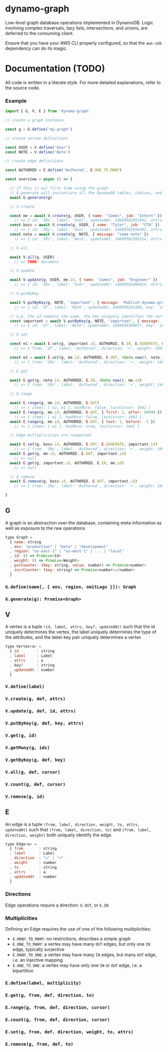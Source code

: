 # dynamo-graph

Low-level graph database operations implemented in DynamoDB. Logic involving complex traversals, lazy lists, intersections, and unions, are deferred to the consuming client.

Ensure that you have your AWS CLI properly configured, so that the `aws-sdk` dependency can do its magic.

# Documentation (TODO)

All code is written in a literate style. For more detailed explanations, refer to the source code.

### Example

```js
import { G, V, E } from 'dynamo-graph'

// create a graph instance

const g = G.define('my-graph')

// create vertex definitions

const USER = V.define('User')
const NOTE = V.define('Note')

// create edge definitions

const AUTHORED = E.define('Authored', E.ONE_TO_MANY)

const overview = async () => {

  // if this is our first time using the graph
  // G.generate will instantiate all the DynamoDB tables, indices, and system objects
  await G.generate(g)

  // V.create

  const me = await V.create(g, USER, { name: "James", job: "Intern" })
    // => { id: '3Rx', label: 'User', updatedAt: 14699502051042, attrs: { name: "James", job: "Intern" } }
  const boss = await V.create(g, USER, { name: "Tyler", job: "CTO" })
    // => { id: '3Ry', label: 'User', updatedAt: 14699502056492, attrs: { name: "Tyler", job: "CTO" }}
  const note = await V.create(g, NOTE, { message: "some note" })
    // => { id: '3Rz', label: 'Note', updatedAt: 14699502285314, attrs: { message: "some note" }}

  // V.all

  await V.all(g, USER)
    // => TODO: document

  // V.update

  await V.update(g, USER, me.id, { name: "James", job: "Engineer" })
    // => { id: '3Rx', label: 'User', updatedAt: 14699502496014, attrs: { name: "James", job: "Engineer" } }

  // V.putByKey

  await V.putByKey(g, NOTE, 'important', { message: 'Publish dynamo-graph!' })
    // => { id: 'd7', label: 'Note', updatedAt: 1469950262268, key: 'important', attrs: { message: 'Publish dynamo-graph!' } }

  // n.b. the id remains the same, the key uniquely identifies the vertex
  const important = await V.putByKey(g, NOTE, 'important', { message: 'Published' })
    // => { id: 'd7', label: 'Note', updatedAt: 1469950309677, key: 'important', attrs: { message: 'Published' } }

  // E.set

  const e1 = await E.set(g, important.id, AUTHORED, E.IN, E.GENERATE, me.id)
    // => { from: 'd7', label: 'Authored', direction: '<', weight: 1042, to: '3Rx', updatedAt: 1469950464801 }

  const e2 = await E.set(g, me.id, AUTHORED, E.OUT, +Date.now(), note.id)
    // => { from: '3Rx', label: 'Authored', direction: '>', weight: 1469950468427, to: '3Rz', updatedat: 1469950468427 }

  // E.get

  await E.get(g, note.id, AUTHORED, E.IN, +Date.now(), me.id)
    // => { from: '3Rz', label: 'Authored', direction: '<', weight: 1469950468427, to: '3Rx', updatedat: 1469950468427 }

  // E.range

  await E.range(g, me.id, AUTHORED, E.OUT)
    // => { items: [ e2, e1 ], hasMore: false, lastCursor: 1042 }
  await E.range(g, me.id, AUTHORED, E.OUT, { first: 1, after: 99999 })
    // => { items: [ e1 ], hasMore: false, lastCursor: 1042 }
  await E.range(g, me.id, AUTHORED, E.OUT, { last: 1, before: -1 })
    // => { items: [ e1 ], hasMore: true, lastCursor: 1042 }

  // Edge multiplicities are respected:

  await E.set(g, boss.id, AUTHORED, E.OUT, E.GENERATE, important.id)
    // => { from: '3Ry', label: 'Authored', direction: '>', weight: 1043, to: 'd7', updatedAt: 1469981321205 }
  await E.get(g, me.id, AUTHORED, E.OUT, important.id)
    // => null
  await E.get(g, important.id, AUTHORED, E.IN, me.id)
    // => null

  // E.remove
  await E.remove(g, boss.id, AUTHORED, E.OUT, important.id)
    // => { from: '3Ry', label: 'Authored', direction: '>', weight: 1043, to: 'd7', updatedAt: 1469981321205 }

}
```

## G

A graph is an abstraction over the database, containing meta information as well as exposure to the raw operations

```js
type Graph =
  { name: string
  , env: "production" | "beta" | "development"
  , region: "us-east-1" | "us-west-1" | ... | "local"
  , id: () => Promise<Id>
  , weight: () => Promise<Weight>
  , putCounter: (key: string, value: number) => Promise<number>
  , incrCounter: (key: string) => Promise<number></number>
  }
```

### `G.define(name[, { env, region, omitLogs }]): Graph`
### `G.generate(g): Promise<Graph>`

## V

A vertex is a tuple `(id, label, attrs, key?, updatedAt)` such that the id uniquely determines the vertex,
the label uniquely determines the type of the attributes, and the label-key pair uniquely determines a vertex

```js
type Vertex<a> =
  { id        : string
  , label     : Label
  , attrs     : a
  , key?      : string
  , updatedAt : number
  }
```

### `V.define(label)`
### `V.create(g, def, attrs)`
### `V.update(g, def, id, attrs)`
### `V.putByKey(g, def, key, attrs)`
### `V.get(g, id)`
### `V.getMany(g, ids)`
### `V.getByKey(g, def, key)`
### `V.all(g, def, cursor)`
### `V.count(g, def, cursor)`
### `V.remove(g, id)`

## E

An edge is a tuple `(from, label, direction, weight, to, attrs, updatedAt)` such that
`(from, label, direction, to)` and `(from, label, direction, weight)` both uniquely identify the edge.

```js
type Edge<a> =
  { from       : string
  , label      : Label
  , direction  : ">" | "<"
  , weight     : number
  , to         : string
  , attrs      : a
  , updatedAt  : number
  }
```

### Directions

Edge operations require a direction: `E.OUT`, or `E.IN`

### Multiplicities

Defining an Edge requires the use of one of the following multiplicities:

- `E.MANY_TO_MANY`: no restrictions, describes a simple graph
- `E.ONE_TO_MANY`: a vertex may have many `OUT` edges, but only one `IN` edge, typically surjective
- `E.MANY_TO_ONE`: a vertex may have many `IN` edges, but many `OUT` edge, i.e. an injective mapping
- `E.ONE_TO_ONE`: a vertex may have only one `IN` or `OUT` edge, i.e. a bipartition

### `E.define(label, multiplicity)`
### `E.get(g, from, def, direction, to)`
### `E.range(g, from, def, direction, cursor)`
### `E.count(g, from, def, direction, cursor)`
### `E.set(g, from, def, direction, weight, to, attrs)`
### `E.remove(g, from, def, to)`
